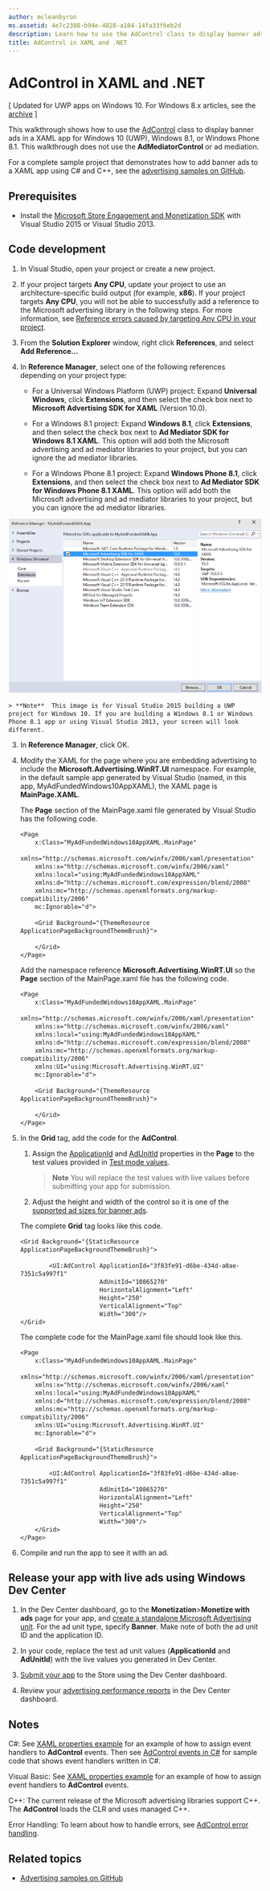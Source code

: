 ```yaml
---
author: mcleanbyron
ms.assetid: 4e7c2388-b94e-4828-a104-14fa33f6eb2d
description: Learn how to use the AdControl class to display banner ads in a XAML app for Windows 10 (UWP), Windows 8.1, or Windows Phone 8.1.
title: AdControl in XAML and .NET
---
```


# AdControl in XAML and .NET


\[ Updated for UWP apps on Windows 10. For Windows 8.x articles, see the [archive](http://go.microsoft.com/fwlink/p/?linkid=619132) \]

This walkthrough shows how to use the [AdControl](https://msdn.microsoft.com/library/windows/apps/microsoft.advertising.winrt.ui.adcontrol.aspx) class to display banner ads in a XAML app for Windows 10 (UWP), Windows 8.1, or Windows Phone 8.1. This walkthrough does not use the **AdMediatorControl** or ad mediation.

For a complete sample project that demonstrates how to add banner ads to a XAML app using C# and C++, see the [advertising samples on GitHub](http://aka.ms/githubads).

## Prerequisites

* Install the [Microsoft Store Engagement and Monetization SDK](http://aka.ms/store-em-sdk) with Visual Studio 2015 or Visual Studio 2013.

## Code development

1. In Visual Studio, open your project or create a new project.

2. If your project targets **Any CPU**, update your project to use an architecture-specific build output (for example, **x86**). If your project targets **Any CPU**, you will not be able to successfully add a reference to the Microsoft advertising library in the following steps. For more information, see [Reference errors caused by targeting Any CPU in your project](known-issues-for-the-advertising-libraries.md#reference_errors).

1.  From the **Solution Explorer** window, right click **References**, and select **Add Reference…**

2.  In **Reference Manager**, select one of the following references depending on your project type:

    -   For a Universal Windows Platform (UWP) project: Expand **Universal Windows**, click **Extensions**, and then select the check box next to **Microsoft Advertising SDK for XAML** (Version 10.0).

    -   For a Windows 8.1 project: Expand **Windows 8.1**, click **Extensions**, and then select the check box next to **Ad Mediator SDK for Windows 8.1 XAML**. This option will add both the Microsoft advertising and ad mediator libraries to your project, but you can ignore the ad mediator libraries.

    -   For a Windows Phone 8.1 project: Expand **Windows Phone 8.1**, click **Extensions**, and then select the check box next to **Ad Mediator SDK for Windows Phone 8.1 XAML**. This option will add both the Microsoft advertising and ad mediator libraries to your project, but you can ignore the ad mediator libraries.

  ![addreferences](images/13-a84c026e-b283-44f2-8816-f950a1ef89aa.png)

    > **Note**  This image is for Visual Studio 2015 building a UWP project for Windows 10. If you are building a Windows 8.1 or Windows Phone 8.1 app or using Visual Studio 2013, your screen will look different.

3.  In **Reference Manager**, click OK.
4.  Modify the XAML for the page where you are embedding advertising to include the **Microsoft.Advertising.WinRT.UI** namespace. For example, in the default sample app generated by Visual Studio (named, in this app, MyAdFundedWindows10AppXAML), the XAML page is **MainPage.XAML**.

    The **Page** section of the MainPage.xaml file generated by Visual Studio has the following code.

    ``` syntax
    <Page
        x:Class="MyAdFundedWindows10AppXAML.MainPage"
        xmlns="http://schemas.microsoft.com/winfx/2006/xaml/presentation"
        xmlns:x="http://schemas.microsoft.com/winfx/2006/xaml"
        xmlns:local="using:MyAdFundedWindows10AppXAML"
        xmlns:d="http://schemas.microsoft.com/expression/blend/2008"
        xmlns:mc="http://schemas.openxmlformats.org/markup-compatibility/2006"
        mc:Ignorable="d">

        <Grid Background="{ThemeResource ApplicationPageBackgroundThemeBrush}">

        </Grid>
    </Page>
    ```

    Add the namespace reference **Microsoft.Advertising.WinRT.UI** so the **Page** section of the MainPage.xaml file has the following code.

    ``` syntax
    <Page
        x:Class="MyAdFundedWindows10AppXAML.MainPage"
        xmlns="http://schemas.microsoft.com/winfx/2006/xaml/presentation"
        xmlns:x="http://schemas.microsoft.com/winfx/2006/xaml"
        xmlns:local="using:MyAdFundedWindows10AppXAML"
        xmlns:d="http://schemas.microsoft.com/expression/blend/2008"
        xmlns:mc="http://schemas.openxmlformats.org/markup-compatibility/2006"
        xmlns:UI="using:Microsoft.Advertising.WinRT.UI"
        mc:Ignorable="d">

        <Grid Background="{ThemeResource ApplicationPageBackgroundThemeBrush}">

        </Grid>
    </Page>
    ```

5.  In the **Grid** tag, add the code for the **AdControl**.

    1.  Assign the [ApplicationId](https://msdn.microsoft.com/library/windows/apps/microsoft.advertising.winrt.ui.adcontrol.applicationid.aspx) and [AdUnitId](https://msdn.microsoft.com/library/windows/apps/microsoft.advertising.winrt.ui.adcontrol.adunitid.aspx) properties in the **Page** to the test values provided in [Test mode values](test-mode-values.md).

        > **Note**   You will replace the test values with live values before submitting your app for submission.

    2.  Adjust the height and width of the control so it is one of the [supported ad sizes for banner ads](supported-ad-sizes-for-banner-ads.md).

    The complete **Grid** tag looks like this code.

    ``` syntax
    <Grid Background="{StaticResource ApplicationPageBackgroundThemeBrush}">

            <UI:AdControl ApplicationId="3f83fe91-d6be-434d-a0ae-7351c5a997f1"
                          AdUnitId="10865270"
                          HorizontalAlignment="Left"
                          Height="250"
                          VerticalAlignment="Top"
                          Width="300"/>
    </Grid>
    ```

    The complete code for the MainPage.xaml file should look like this.

    ``` syntax
    <Page
        x:Class="MyAdFundedWindows10AppXAML.MainPage"
        xmlns="http://schemas.microsoft.com/winfx/2006/xaml/presentation"
        xmlns:x="http://schemas.microsoft.com/winfx/2006/xaml"
        xmlns:local="using:MyAdFundedWindows10AppXAML"
        xmlns:d="http://schemas.microsoft.com/expression/blend/2008"
        xmlns:mc="http://schemas.openxmlformats.org/markup-compatibility/2006"
        xmlns:UI="using:Microsoft.Advertising.WinRT.UI"
        mc:Ignorable="d">

        <Grid Background="{StaticResource ApplicationPageBackgroundThemeBrush}">

            <UI:AdControl ApplicationId="3f83fe91-d6be-434d-a0ae-7351c5a997f1"
                          AdUnitId="10865270"
                          HorizontalAlignment="Left"
                          Height="250"
                          VerticalAlignment="Top"
                          Width="300"/>
        </Grid>
    </Page>
    ```

6.  Compile and run the app to see it with an ad.

## Release your app with live ads using Windows Dev Center


1.  In the Dev Center dashboard, go to the **Monetization**&gt;**Monetize with ads** page for your app, and [create a standalone Microsoft Advertising unit](../publish/monetize-with-ads.md). For the ad unit type, specify **Banner**. Make note of both the ad unit ID and the application ID.

2.  In your code, replace the test ad unit values (**ApplicationId** and **AdUnitId**) with the live values you generated in Dev Center.

3.  [Submit your app](../publish/app-submissions.md) to the Store using the Dev Center dashboard.

4.  Review your [advertising performance reports](../publish/advertising-performance-report.md) in the Dev Center dashboard.

## Notes

C#: See [XAML properties example](xaml-properties-example.md) for an example of how to assign event handlers to **AdControl** events. Then see [AdControl events in C#](adcontrol-events-in-c.md) for sample code that shows event handlers written in C#.

Visual Basic: See [XAML properties example](xaml-properties-example.md) for an example of how to assign event handlers to **AdControl** events.

C++: The current release of the Microsoft advertising libraries support C++. The **AdControl** loads the CLR and uses managed C++.

Error Handling: To learn about how to handle errors, see [AdControl error handling](adcontrol-error-handling.md).

## Related topics

* [Advertising samples on GitHub](http://aka.ms/githubads)

 


<!--HONumber=Jun16_HO3-->


